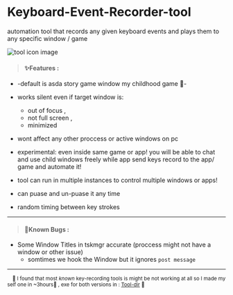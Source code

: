 # Keyboard-Event-Recorder-tool
automation tool that records any given keyboard events 
and plays them to any specific window / game

![tool icon image](./KeyRec.ico)


> #### **✨Features :**

* -default is asda story game window my childhood game 💙- 

* works silent even if target window is:
  - out of focus ,
  - not full screen , 
  - minimized  

* wont affect any other proccess or active windows  on pc 

* experimental: even inside same game or app! you will be able to chat  and use child windows freely  while app send keys record to the app/ game and automate it! 

* tool can run in multiple instances to control multiple windows or apps!

* can puase and un-puase it  any time

* random timing between key strokes 

-----

> #### **🐞Known Bugs :**

* Some Window Titles in tskmgr accurate  (proccess might not have a window or other issue)
  - somtimes we hook the Window but it ignores `post message `


----
  <sub> &emsp;📍 I found that most _known_ key-recording tools is  might be not working at all so I made my self one in ~3hours💙 , exe for both versions in : [Tool-dir](https://github.com/orsnaro/Keyboard-Event-Recorder-tool/tree/master/KeyRec-tool/)  📍 &emsp; </sub> 
